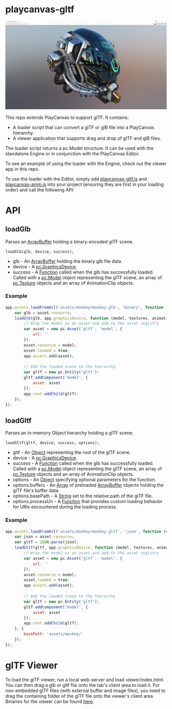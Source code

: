 # playcanvas-gltf
![gtTF viewer](/images/playcanvas-gltf-viewer.jpg?raw=true "glTF Viewer")

This repo extends PlayCanvas to support glTF. It contains:

* A loader script that can convert a glTF or glB file into a PlayCanvas hierarchy.
* A viewer application that supports drag and drop of glTF and glB files.

The loader script returns a pc.Model structure. It can be used with the standalone Engine or in conjunction with the PlayCanvas Editor.

To see an example of using the loader with the Engine, check out the viewer app in this repo.

To use the loader with the Editor, simply add [playcanvas-gltf.js](https://github.com/playcanvas/playcanvas-gltf/blob/master/viewer/lib/playcanvas-gltf.js) and [playcanvas-anim.js](https://github.com/playcanvas/playcanvas-gltf/blob/master/viewer/lib/playcanvas-anim.js) into your project (ensuring they are first in your loading order) and call the following API:

# API

## loadGlb
Parses an [ArrayBuffer](https://developer.mozilla.org/en-US/docs/Web/JavaScript/Reference/Global_Objects/ArrayBuffer) holding a binary-encoded glTF scene.
```
loadGlb(glb, device, success);
```
* glb - An [ArrayBuffer](https://developer.mozilla.org/en-US/docs/Web/JavaScript/Reference/Global_Objects/ArrayBuffer) holding the binary glb file data.
* device - A [pc.GraphicsDevice](https://developer.playcanvas.com/en/api/pc.GraphicsDevice.html).
* success - A [Function](https://developer.mozilla.org/en-US/docs/Web/JavaScript/Reference/Global_Objects/Function) called when the glb has successfully loaded. Called with a [pc.Model](https://developer.playcanvas.com/en/api/pc.Model.html) object representing the glTF scene, an array of [pc.Texture](https://developer.playcanvas.com/en/api/pc.Texture.html) objects and an array of AnimationClip objects.

### Example
```javascript
app.assets.loadFromUrl('assets/monkey/monkey.glb', 'binary', function (err, asset) {
    var glb = asset.resource;
    loadGlb(glb, app.graphicsDevice, function (model, textures, animationClips) {
        // Wrap the model as an asset and add to the asset registry
        var asset = new pc.Asset('gltf', 'model', {
            url: ''
        });
        asset.resource = model;
        asset.loaded = true;
        app.assets.add(asset);

        // Add the loaded scene to the hierarchy
        var gltf = new pc.Entity('gltf');
        gltf.addComponent('model', {
            asset: asset
        });
        app.root.addChild(gltf);
    });
});
```

## loadGltf
Parses an in-memory Object hierarchy holding a glTF scene.
```
loadGltf(gltf, device, success, options);
```
* gltf - An [Object](https://developer.mozilla.org/en-US/docs/Web/JavaScript/Reference/Global_Objects/Object) representing the root of the glTF scene.
* device - A [pc.GraphicsDevice](https://developer.playcanvas.com/en/api/pc.GraphicsDevice.html).
* success - A [Function](https://developer.mozilla.org/en-US/docs/Web/JavaScript/Reference/Global_Objects/Function) called when the glb has successfully loaded. Called with a [pc.Model](https://developer.playcanvas.com/en/api/pc.Model.html) object representing the glTF scene, an array of [pc.Texture](https://developer.playcanvas.com/en/api/pc.Texture.html) objects and an array of AnimationClip objects.
* options - An [Object](https://developer.mozilla.org/en-US/docs/Web/JavaScript/Reference/Global_Objects/Object) specifying optional parameters for the function.
* options.buffers - An [Array](https://developer.mozilla.org/en-US/docs/Web/JavaScript/Reference/Global_Objects/Array) of preloaded [ArrayBuffer](https://developer.mozilla.org/en-US/docs/Web/JavaScript/Reference/Global_Objects/ArrayBuffer) objects holding the glTF file's buffer data.
* options.basePath - A [String](https://developer.mozilla.org/en-US/docs/Web/JavaScript/Reference/Global_Objects/String) set to the relative path of the glTF file.
* options.processUri - A [Function](https://developer.mozilla.org/en-US/docs/Web/JavaScript/Reference/Global_Objects/Function) that provides custom loading behavior for URIs encountered during the loading process.

### Example
```javascript
app.assets.loadFromUrl('assets/monkey/monkey.gltf', 'json', function (err, asset) {
    var json = asset.resource;
    var gltf = JSON.parse(json);
    loadGltf(gltf, app.graphicsDevice, function (model, textures, animationClips) {
        // Wrap the model as an asset and add to the asset registry
        var asset = new pc.Asset('gltf', 'model', {
            url: ''
        });
        asset.resource = model;
        asset.loaded = true;
        app.assets.add(asset);

        // Add the loaded scene to the hierarchy
        var gltf = new pc.Entity('gltf');
        gltf.addComponent('model', {
            asset: asset
        });
        app.root.addChild(gltf);
    }, {
        basePath: 'assets/monkey/'
    });
});
```

# glTF Viewer
To load the glTF viewer, run a local web-server and load viewer/index.html. You can then drag a glb or gltf file onto the tab's client area to load it. For non-embedded glTF files (with external buffer and image files), you need to drag the containing folder of the glTF file onto the viewer's client area. Binaries for the viewer can be found [here](https://github.com/playcanvas/playcanvas-gltf/releases).

